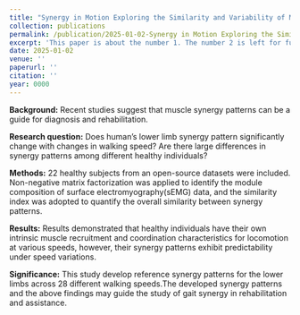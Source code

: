 ```yaml
---
title: "Synergy in Motion Exploring the Similarity and Variability of Muscle Synergy Patterns in Healthy Individuals"
collection: publications
permalink: /publication/2025-01-02-Synergy in Motion Exploring the Similarity and Variability of Muscle Synergy Patterns in Healthy Individuals
excerpt: 'This paper is about the number 1. The number 2 is left for future work.'
date: 2025-01-02
venue: ''
paperurl: ''
citation: ''
year: 0000
---
```


**Background:** Recent studies suggest that muscle synergy patterns can be a guide for diagnosis and rehabilitation. 

**Research question:** Does human’s lower limb synergy pattern significantly change with changes in walking speed? Are there large differences in synergy patterns among different healthy individuals?

**Methods:** 22 healthy subjects from an open-source datasets were included. Non-negative matrix factorization was applied to identify the module composition of surface electromyography(sEMG) data, and the similarity index was adopted to quantify the overall similarity between synergy patterns. 

**Results:** Results demonstrated that healthy individuals have their own intrinsic muscle recruitment and coordination characteristics for locomotion at various speeds, however, their synergy patterns exhibit predictability under speed variations. 

**Significance:** This study develop  reference synergy patterns for the lower limbs across 28 different walking speeds.The developed synergy patterns and the above findings may guide the study of gait synergy in rehabilitation and assistance.

